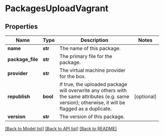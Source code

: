 # PackagesUploadVagrant

## Properties
Name | Type | Description | Notes
------------ | ------------- | ------------- | -------------
**name** | **str** | The name of this package. | 
**package_file** | **str** | The primary file for the package. | 
**provider** | **str** | The virtual machine provider for the box. | 
**republish** | **bool** | If true, the uploaded package will overwrite any others with the same attributes (e.g. same version); otherwise, it will be flagged as a duplicate. | [optional] 
**version** | **str** | The version of this package. | 

[[Back to Model list]](../README.md#documentation-for-models) [[Back to API list]](../README.md#documentation-for-api-endpoints) [[Back to README]](../README.md)


